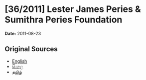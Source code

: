 # [36/2011] Lester James Peries & Sumithra Peries Foundation

**Date:** 2011-08-23

## Original Sources

- [English](https://documents.gov.lk/view/acts/2011/8/36-2011_E.pdf)
- [සිංහල](https://documents.gov.lk/view/acts/2011/8/36-2011_S.pdf)
- [தமிழ்](https://documents.gov.lk/view/acts/2011/8/36-2011_T.pdf)
